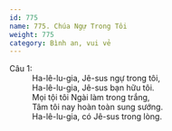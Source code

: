 ```yaml
---
id: 775
name: 775. Chúa Ngự Trong Tôi
weight: 775
category: Bình an, vui vẻ
---
```

<dl><dt>Câu 1:</dt><dd data-verse="1">Ha-lê-lu-gia, Jê-sus ngự trong tôi, <br/>Ha-lê-lu-gia, Jê-sus bạn hữu tôi. <br/>Mọi tội tôi Ngài làm trong trắng, <br/>Tâm tôi nay hoàn toàn sung sướng. <br/>Ha-lê-lu-gia, có Jê-sus trong lòng. </dd></dl>
